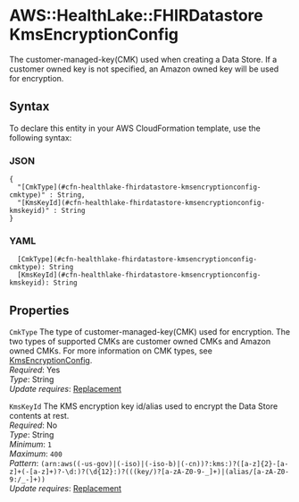 # AWS::HealthLake::FHIRDatastore KmsEncryptionConfig<a name="aws-properties-healthlake-fhirdatastore-kmsencryptionconfig"></a>

The customer\-managed\-key\(CMK\) used when creating a Data Store\. If a customer owned key is not specified, an Amazon owned key will be used for encryption\.

## Syntax<a name="aws-properties-healthlake-fhirdatastore-kmsencryptionconfig-syntax"></a>

To declare this entity in your AWS CloudFormation template, use the following syntax:

### JSON<a name="aws-properties-healthlake-fhirdatastore-kmsencryptionconfig-syntax.json"></a>

```
{
  "[CmkType](#cfn-healthlake-fhirdatastore-kmsencryptionconfig-cmktype)" : String,
  "[KmsKeyId](#cfn-healthlake-fhirdatastore-kmsencryptionconfig-kmskeyid)" : String
}
```

### YAML<a name="aws-properties-healthlake-fhirdatastore-kmsencryptionconfig-syntax.yaml"></a>

```
  [CmkType](#cfn-healthlake-fhirdatastore-kmsencryptionconfig-cmktype): String
  [KmsKeyId](#cfn-healthlake-fhirdatastore-kmsencryptionconfig-kmskeyid): String
```

## Properties<a name="aws-properties-healthlake-fhirdatastore-kmsencryptionconfig-properties"></a>

`CmkType` <a name="cfn-healthlake-fhirdatastore-kmsencryptionconfig-cmktype"></a>
The type of customer\-managed\-key\(CMK\) used for encryption\. The two types of supported CMKs are customer owned CMKs and Amazon owned CMKs\. For more information on CMK types, see [KmsEncryptionConfig](https://docs.aws.amazon.com/healthlake/latest/APIReference/API_KmsEncryptionConfig.html#HealthLake-Type-KmsEncryptionConfig-CmkType)\.  
_Required_: Yes  
_Type_: String  
_Update requires_: [Replacement](https://docs.aws.amazon.com/AWSCloudFormation/latest/UserGuide/using-cfn-updating-stacks-update-behaviors.html#update-replacement)

`KmsKeyId` <a name="cfn-healthlake-fhirdatastore-kmsencryptionconfig-kmskeyid"></a>
The KMS encryption key id/alias used to encrypt the Data Store contents at rest\.  
_Required_: No  
_Type_: String  
_Minimum_: `1`  
_Maximum_: `400`  
_Pattern_: `(arn:aws((-us-gov)|(-iso)|(-iso-b)|(-cn))?:kms:)?([a-z]{2}-[a-z]+(-[a-z]+)?-\d:)?(\d{12}:)?(((key/)?[a-zA-Z0-9-_]+)|(alias/[a-zA-Z0-9:/_-]+))`  
_Update requires_: [Replacement](https://docs.aws.amazon.com/AWSCloudFormation/latest/UserGuide/using-cfn-updating-stacks-update-behaviors.html#update-replacement)
